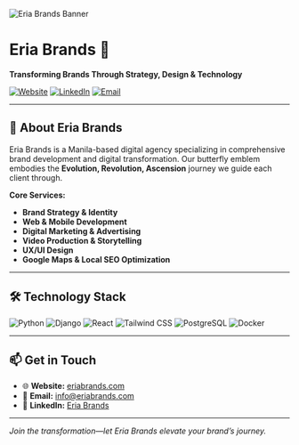 <!-- Banner Image -->
![Eria Brands Banner](https://path.to/eria-brands-banner.png)

# Eria Brands 🦋

**Transforming Brands Through Strategy, Design & Technology**

[![Website](https://img.shields.io/badge/Website-eriabrands.com-4c1?style=for-the-badge&logo=google-chrome)](https://eriabrands.com)
[![LinkedIn](https://img.shields.io/badge/LinkedIn-Eria%20Brands-blue?style=for-the-badge&logo=linkedin)](https://www.linkedin.com/company/eriabrands)
[![Email](https://img.shields.io/badge/Email-info@eriabrands.com-red?style=for-the-badge&logo=gmail)](mailto:info@eriabrands.com)

---

## 🚀 About Eria Brands

Eria Brands is a Manila-based digital agency specializing in comprehensive brand development and digital transformation. Our butterfly emblem embodies the **Evolution, Revolution, Ascension** journey we guide each client through.

**Core Services:**
- **Brand Strategy & Identity**  
- **Web & Mobile Development**  
- **Digital Marketing & Advertising**  
- **Video Production & Storytelling**  
- **UX/UI Design**  
- **Google Maps & Local SEO Optimization**

---

## 🛠️ Technology Stack

![Python](https://img.shields.io/badge/Python-3776AB?style=for-the-badge&logo=python)
![Django](https://img.shields.io/badge/Django-092E20?style=for-the-badge&logo=django)
![React](https://img.shields.io/badge/React-20232A?style=for-the-badge&logo=react)
![Tailwind CSS](https://img.shields.io/badge/Tailwind%20CSS-38B2AC?style=for-the-badge&logo=tailwind-css)
![PostgreSQL](https://img.shields.io/badge/PostgreSQL-316192?style=for-the-badge&logo=postgresql)
![Docker](https://img.shields.io/badge/Docker-2496ED?style=for-the-badge&logo=docker)

---

## 📫 Get in Touch

- 🌐 **Website:** [eriabrands.com](https://eriabrands.com)  
- 📧 **Email:** info@eriabrands.com  
- 🔗 **LinkedIn:** [Eria Brands](https://www.linkedin.com/company/eriabrands)

---

*Join the transformation—let Eria Brands elevate your brand’s journey.*
